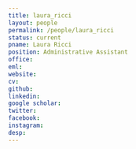 ```yaml
---
title: laura_ricci
layout: people
permalink: /people/laura_ricci
status: current
pname: Laura Ricci
position: Administrative Assistant
office:
eml:
website:
cv:
github:
linkedin:
google scholar:
twitter:
facebook:
instagram:
desp:
---
```

